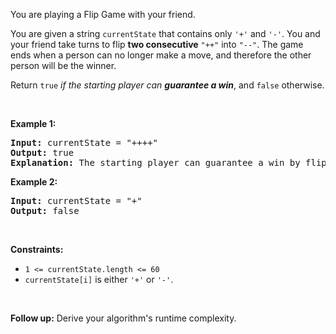<div class="_1l1MA"><p>You are playing a Flip Game with your friend.</p>

<p>You are given a string <code>currentState</code> that contains only <code>'+'</code> and <code>'-'</code>. You and your friend take turns to flip <strong>two consecutive</strong> <code>"++"</code> into <code>"--"</code>. The game ends when a person can no longer make a move, and therefore the other person will be the winner.</p>

<p>Return <code>true</code> <em>if the starting player can <strong>guarantee a win</strong></em>, and <code>false</code> otherwise.</p>

<p>&nbsp;</p>
<p><strong class="example">Example 1:</strong></p>

<pre><strong>Input:</strong> currentState = "++++"
<strong>Output:</strong> true
<strong>Explanation:</strong> The starting player can guarantee a win by flipping the middle "++" to become "+--+".
</pre>

<p><strong class="example">Example 2:</strong></p>

<pre><strong>Input:</strong> currentState = "+"
<strong>Output:</strong> false
</pre>

<p>&nbsp;</p>
<p><strong>Constraints:</strong></p>

<ul>
	<li><code>1 &lt;= currentState.length &lt;= 60</code></li>
	<li><code>currentState[i]</code> is either <code>'+'</code> or <code>'-'</code>.</li>
</ul>

<p>&nbsp;</p>
<strong>Follow up:</strong> Derive your algorithm's runtime complexity.</div>